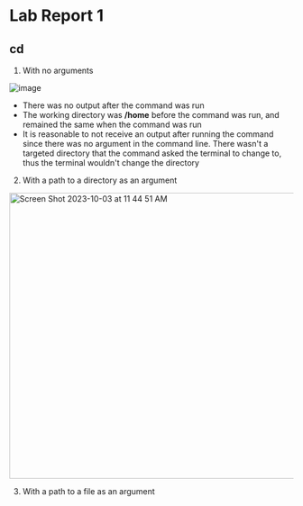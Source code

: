 # Lab Report 1

## cd

1. With no arguments

![image](https://github.com/TimothyLam727/cse15l-lab-reports/assets/146874935/06894b5e-4cec-493b-af2b-202d037ad7a5)

  * There was no output after the command was run
  * The working directory was **/home** before the command was run, and remained the same when the command was run
  * It is reasonable to not receive an output after running the command since there was no argument in the command line. There wasn't a 
    targeted directory that the command asked the terminal to change to, thus the terminal wouldn't change the directory

2. With a path to a directory as an argument

<img width="508" alt="Screen Shot 2023-10-03 at 11 44 51 AM" src="https://github.com/TimothyLam727/cse15l-lab-reports/assets/146874935/a5fc464e-e88d-4a1e-8de0-777b145682cb">


3. With a path to a file as an argument
